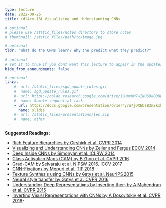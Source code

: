```yaml
---
type: lecture
date: 2022-09-26
title: (dl4cv-13) Visualizing and Understanding CNNs

# optional
# please use /static_files/notes directory to store notes
# thumbnail: /static_files/path/to/image.jpg 

# optional
tldr: "What do the CNNs learn? Why the predict what they predict?"
  
# optional
# set it to true if you dont want this lecture to appear in the updates section
hide_from_announcments: false

# optional
links: 
    #- url: /static_files/sgd_update_rules.gif
    #  name: sgd_update_rules.gif
    #- url: https://colab.research.google.com/drive/1OHmvKM7wINUS9kBDQExY_oDKK4AX-wgN?usp=sharing
    #  name: Sample-sequential-task
    - url: https://docs.google.com/presentation/d/1er4y7u7jDXEDsB3mEkxhyZ9UVMjub6CkuN3xj_9RKLM/edit?usp=sharing
      name: slides
    #- url: /static_files/presentations/lec.zip
    #  name: other
---
```

**Suggested Readings:**

- [Rich Feature Hierarchies by Girshick et al. CVPR 2014](https://www.cv-foundation.org/openaccess/content_cvpr_2014/papers/Girshick_Rich_Feature_Hierarchies_2014_CVPR_paper.pdf)
- [Visualizing and Understanding CNNs by Zeiler and Fergus ECCV 2014](https://arxiv.org/abs/1311.2901)
- [Deep Inside CNNs by Simonyan et al. ICLRW 2014](https://arxiv.org/abs/1312.6034)
- [Class Activation Maps (CAM) by B Zhou et al. CVPR 2016](http://cnnlocalization.csail.mit.edu/)
- [Grad-CAM by Selvaraju et al. NIPSW 2016, ICCV 2017](http://gradcam.cloudcv.org/)
- [CNN-Fixations by Mopuri et al. TIP 2018](https://arxiv.org/abs/1708.06670)
- [Texture Synthesis using CNNs by Gatys et al. NeurIPS 2015](https://arxiv.org/abs/1505.07376)
- [Neural style transfer by Gatys et al. CVPR 2016](https://www.cv-foundation.org/openaccess/content_cvpr_2016/papers/Gatys_Image_Style_Transfer_CVPR_2016_paper.pdf) 
- [Understanding Deep Representations by Inverting them by A Mahendran et al. CVPR 2015](https://arxiv.org/abs/1412.0035)
- [Inverting Visual Representations with CNNs by A Dosovitskiy et al. CVPR 2016](https://openaccess.thecvf.com/content_cvpr_2016/papers/Dosovitskiy_Inverting_Visual_Representations_CVPR_2016_paper.pdf)- 
